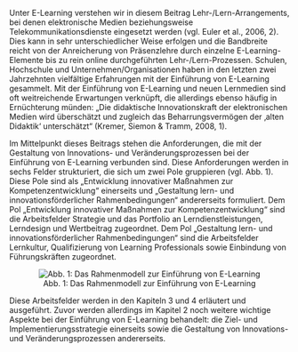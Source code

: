 Unter E-Learning verstehen wir in diesem Beitrag Lehr-/Lern-Arrangements, bei denen elektronische Medien beziehungsweise Telekommunikationsdienste eingesetzt werden (vgl. Euler et al., 2006, 2). Dies kann in sehr unterschiedlicher Weise erfolgen und die Bandbreite reicht von der Anreicherung von Präsenzlehre durch einzelne E-Learning-Elemente bis zu rein online durchgeführten Lehr-/Lern-Prozessen. Schulen, Hochschule und Unternehmen/Organisationen haben in den letzten zwei Jahrzehnten vielfältige Erfahrungen mit der Einführung von E-Learning gesammelt. Mit der Einführung von E-Learning und neuen Lernmedien sind oft weitreichende Erwartungen verknüpft, die allerdings ebenso häufig in Ernüchterung münden: „Die didaktische Innovationskraft der elektronischen Medien wird überschätzt und zugleich das Beharrungsvermögen der ‚alten Didaktik‘ unterschätzt“ (Kremer, Siemon &amp; Tramm, 2008, 1).

Im Mittelpunkt dieses Beitrags stehen die Anforderungen, die mit der Gestaltung von Innovations- und Veränderungsprozessen bei der Einführung von E-Learning verbunden sind. Diese Anforderungen werden in sechs Felder strukturiert, die sich um zwei Pole gruppieren (vgl. Abb. 1). Diese Pole sind als „Entwicklung innovativer Maßnahmen zur Kompetenzentwicklung“ einerseits und „Gestaltung lern- und innovationsförderlicher Rahmenbedingungen“ andererseits formuliert. Dem Pol „Entwicklung innovativer Maßnahmen zur Kompetenzentwicklung“ sind die Arbeitsfelder Strategie und das Portfolio an Lerndienstleistungen, Lerndesign und Wertbeitrag zugeordnet. Dem Pol „Gestaltung lern- und innovationsförderlicher Rahmenbedingungen“ sind die Arbeitsfelder Lernkultur, Qualifizierung von Learning Professionals sowie Einbindung von Führungskräften zugeordnet.

<center><figure>
  <img src="img/1_Das_Rahmenmodell_zur_Einführung_von_ELearning.png" alt="Abb. 1: Das Rahmenmodell zur Einführung von E-Learning">
  <figcaption>Abb. 1: Das Rahmenmodell zur Einführung von E-Learning</figcaption>
</figure></center>


Diese Arbeitsfelder werden in den Kapiteln 3 und 4 erläutert und ausgeführt. Zuvor werden allerdings im Kapitel 2 noch weitere wichtige Aspekte bei der Einführung von E-Learning behandelt: die Ziel- und Implementierungsstrategie einerseits sowie die Gestaltung von Innovations- und Veränderungsprozessen andererseits.
